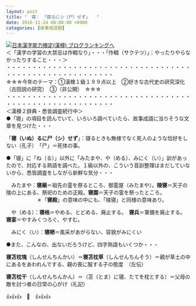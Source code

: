 ```yaml
---
layout: post
title: "　寝：　「寝るにシ（尸）せず」　　"
date: 2016-11-24 00:00:00 +0900
categories: [故事成語類]
---
```


[![](/syuusyuu9701/assets/images/-寝：-「寝るにシ（尸）せず」--br_c_3028_1.gif)](http://blog.with2.net/link.php?1659096:3028 "日本漢字能力検定(漢検) ブログランキングへ")[日本漢字能力検定(漢検) ブログランキングへ](http://blog.with2.net/link.php?1659096:3028)  
＜「漢字の学習の大禁忌は作輟なり」・・・「作輟（サクテツ）」：やったりやらなかったりすること・・・＞  
・・・・・・・・・・・・・・・・・・・・・・・・・・・・・・・・・・・・・・・・・・・・・・・・・・・・・・・・・  
☆☆☆今年のテーマ：①漢検１級１９９点以上　②好きな古代史の研究深化（古田説の研究）　③（非公開）　☆☆☆　　  
・・・・・・・・・・・・・・・・・・・・・・・・・・・・・・・・・・・・・・・・・・・・・・・・・・・・・・・・・  
＜漢検２辞典・悉皆調査続行中＞  
●「寝」の項目を読んでいて、いろいろ調べていたら、故事成語に当りそうな文章を見つけた・・・  
  
「**寝（いぬ）るに尸（シ）せず**」：寝るときも無様でなく死人のような恰好をしない（孔子）　「尸」＝死体の事。  
  
●「寝」に「ね（る）」以外に「みたまや、や（める）、みにく（い）」訓があったので、対応する熟語を調べた。１級以外の、こういう音訓整理はまだしていないから、悉皆調査をしながら新鮮な気分・・・  
  
　みたまや：**寝廟**＝祖先の霊を祭るところ、御霊屋（みたまや）。**陵寝**＝天子の陵の上にある、祭祀のための正殿。**寝園**＝天子の霊を祭ったところ。  
　　　　　　＊「**寝殿**」の意味の中にも、「陵寝」と同様の意味あり。  
  
　や（める）：**寝格**＝やめる、とどめる、廃止する。　**寝兵**＝軍備を廃止する。　**寝宴**＝やすみくつろぐ、やすむ。  
  
　みにく（い）：**寝陋**＝風采があがらない、容貌がみにくい  
  
●また、こんなの、出ないだろうけど、四字熟語もいくつか・・・  
  
**寝苫枕塊**（しんせんちんかい）＝**寝苫枕草**（しんせんちんそう）＝親が草土の中にあるをあわれんでする、親の喪に服する子の態度　（左伝）  
  
**寝苫枕干**（しんせんちんかん）＝（苫（とま）に寝、たてを枕とする）＝父母の敵を討つ者の日常の心がけ（礼記）　  
  
👍👍👍　🐒　👍👍👍